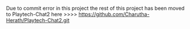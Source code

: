 Due to commit error in this project the rest of this project has been moved to Playtech-Chat2 here >>>> https://github.com/Charutha-Herath/Playtech-Chat2.git
